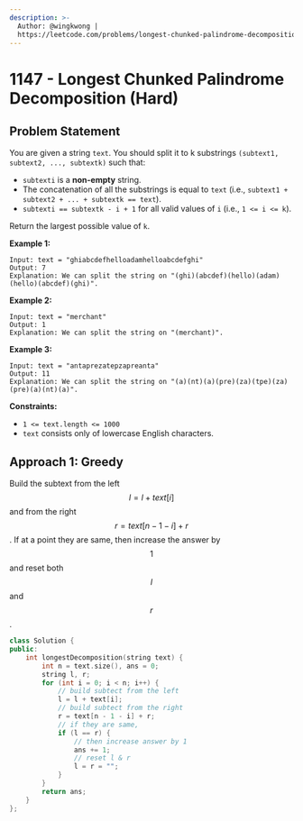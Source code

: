 ```yaml
---
description: >-
  Author: @wingkwong |
  https://leetcode.com/problems/longest-chunked-palindrome-decomposition/
---
```


# 1147 - Longest Chunked Palindrome Decomposition (Hard)

## Problem Statement

You are given a string `text`. You should split it to k substrings `(subtext1, subtext2, ..., subtextk)` such that:

* `subtexti` is a **non-empty** string.
* The concatenation of all the substrings is equal to `text` (i.e., `subtext1 + subtext2 + ... + subtextk == text`).
* `subtexti == subtextk - i + 1` for all valid values of `i` (i.e., `1 <= i <= k`).

Return the largest possible value of `k`.

**Example 1:**

```
Input: text = "ghiabcdefhelloadamhelloabcdefghi"
Output: 7
Explanation: We can split the string on "(ghi)(abcdef)(hello)(adam)(hello)(abcdef)(ghi)".
```

**Example 2:**

```
Input: text = "merchant"
Output: 1
Explanation: We can split the string on "(merchant)".
```

**Example 3:**

```
Input: text = "antaprezatepzapreanta"
Output: 11
Explanation: We can split the string on "(a)(nt)(a)(pre)(za)(tpe)(za)(pre)(a)(nt)(a)".
```

**Constraints:**

* `1 <= text.length <= 1000`
* `text` consists only of lowercase English characters.

## Approach 1: Greedy

Build the subtext from the left $$l = l + text[i]$$ and from the right $$r = text[n - 1 - i] + r$$. If at a point they are same, then increase the answer by $$1$$ and reset both $$l$$ and $$r$$.

```cpp
class Solution {
public:
    int longestDecomposition(string text) {
        int n = text.size(), ans = 0;
        string l, r;
        for (int i = 0; i < n; i++) {
            // build subtect from the left
            l = l + text[i];
            // build subtect from the right
            r = text[n - 1 - i] + r;
            // if they are same, 
            if (l == r) {
                // then increase answer by 1
                ans += 1;
                // reset l & r
                l = r = "";
            }
        }
        return ans;
    }
};
```
